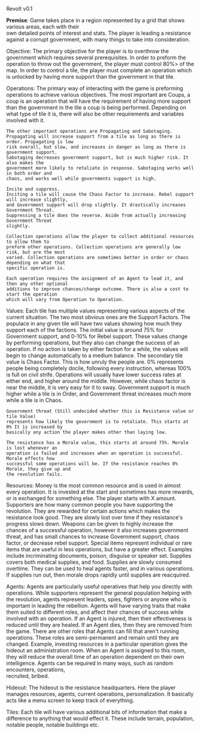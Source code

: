 Revolt v0.1

<b>Premise</b>:
	Game takes place in a region represented by a grid that shows various areas, each with their 	
	own detailed points of interest and stats. The player is leading a resistance against a corrupt 
	government, with many things to take into consideration.

Objective:
	The primary objective for the player is to overthrow the government which requires several
	prerequisites. In order to preform the operation to throw out the government, the player must
	control 80%> of the map. In order to control a tile, the player must complete an operation
	which is unlocked by having more support than the government in that tile.

Operations:
	The primary way of interacting with the game is preforming operations to achieve various
	objectives. The most important are Coups, a coup is an operation that will have the
	requirement of having more support than the government in the tile a coup is being
	performed. Depending on what type of tile it is, there will also be other requirements and
	variables involved with it. 

	The other important operations are Propagating and Sabotaging.
	Propagating will increase support from a tile as long as there is order. Propagating is low
	risk overall, but slow, and increases in danger as long as there is government support.
	Sabotaging decreases government support, but is much higher risk. It also makes the 
	government more likely to retaliate in response. Sabotaging works well in both order and
	chaos, and works well while governments support is high.

	Incite and suppress.
	Inciting a tile will cause the Chaos Factor to increase. Rebel support will increase slightly,
	and Government support will drop slightly. It drastically increases Government Threat.
	Suppressing a tile does the reverse. Aside from actually increasing Government Threat 	
	slightly.

	Collection operations allow the player to collect additional resources to allow them to
	preform other operations. Collection operations are generally low risk, but are the most
	varied. Collection operations are sometimes better in order or chaos depending on what that
	specific operation is.

	Each operation requires the assignment of an Agent to lead it, and then any other optional
	additions to improve chances/change outcome. There is also a cost to start the operation
	which will vary from Operation to Operation.

Values:
	Each tile has multiple values representing various aspects of the current situation. The two
	most obvious ones are the Support Factors. The populace in any given tile will have two
	values showing how much they support each of the factions. The initial value is around 75%
	for Government support, and 0-10% for Rebel support. These values change by performing
	operations, but they also can change the success of an operation. If no action is taken by
	either faction for a while, the values will begin to change automatically to a medium
	balance.
	The secondary tile value is Chaos Factor. This is how unruly the people are. 0% represents
	people being completely docile, following every instruction, whereas 100% is full on civil
	strife. Operations will usually have lower success rates at either end, and higher around the
	middle. However, while chaos factor is near the middle, it is very easy for it to sway.
	Government support is much higher while a tile is in Order, and Government threat
	increases much more while a tile is in Chaos.
	
	Government threat (Still undecided whether this is Resistance value or tile Value)
	represents how likely the government is to retaliate. This starts at 0% It is increased by
	basically any action the player makes other than laying low. 

	The resistance has a Morale value, this starts at around 75%. Morale is lost whenever an
	operation is failed and increases when an operation is successful. Morale effects how
	successful some operations will be. If the resistance reaches 0% Morale, they give up and
	the revolution fails.

Resources:
	Money is the most common resource and is used in almost every operation. It is invested at
	the start and sometimes has more rewards, or is exchanged for something else. The player
	starts with X amount.
	Supporters are how many common people you have supporting the revolution. They are
	rewarded for certain actions which makes the resistance look good. They are slowly lost
	over time if they resistance's progress slows down. 
	Weapons can be given to highly increase the chances of a successful operation, however
	it also increases government threat, and has small chances to increase Government
	support, chaos factor, or decrease rebel support. 
	Special items represent individual or rare items that are useful in less operations, but have a
	greater effect. Examples include incriminating documents, poison, disguise or speaker set.
	Supplies covers both medical supplies, and food. Supplies are slowly consumed overtime.
	They can be used to heal agents faster, and in various operations. If supplies run out, then 
	morale drops rapidly until supplies are reacquired. 

Agents:
	Agents are particularly useful operatives that help you directly with operations. While
	supporters represent the general population helping with the revolution, agents represent
	leaders, spies, fighters or anyone who is important in leading the rebellion. Agents will
	have varying traits that make them suited to different roles, and affect their chances of
	success while involved with an operation. If an Agent is injured, then their effectiveness is
	reduced until they are healed. If an Agent dies, then they are removed from the game. There
	are other roles that Agents can fill that aren't running operations. These roles are
	semi-permanent and remain until they are changed. Example, investing resources in a	
	particular operation gives the hideout an administration room. When an Agent is assigned
	to this room, they will reduce the overall time of an operation dependent on their own
	intelligence. Agents can be required in many ways, such as random encounters, operations,	
	recruited, bribed.

Hideout:
	The hideout is the resistance headquarters. Here the player manages resources, agents, 
	current operations, personalization. It basically acts like a menu screen to keep track of 
	everything.

Tiles:
	Each tile will have various additional bits of information that make a difference to anything
	that would effect it. These include terrain, population, notable people, notable buildings etc.     

